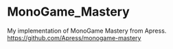 # MonoGame_Mastery
My implementation of MonoGame Mastery from Apress.
https://github.com/Apress/monogame-mastery
